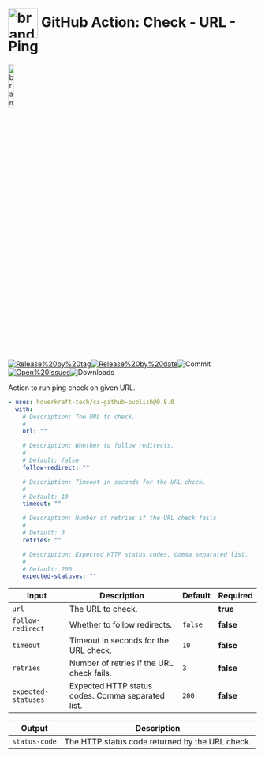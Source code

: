 <!-- start title -->

# <img src=".github/ghadocs/branding.svg" width="60px" align="center" alt="branding<icon:activity color:blue>" /> GitHub Action: Check - URL - Ping

<!-- end title -->
<!--
// jscpd:ignore-start
-->
<!-- start branding -->

<img src=".github/ghadocs/branding.svg" width="15%" align="center" alt="branding<icon:activity color:blue>" />

<!-- end branding -->
<!-- markdownlint-disable MD013 -->
<!-- start badges -->

<a href="https%3A%2F%2Fgithub.com%2Fhoverkraft-tech%2Fci-github-publish%2Freleases%2Flatest"><img src="https://img.shields.io/github/v/release/hoverkraft-tech/ci-github-publish?display_name=tag&sort=semver&logo=github&style=flat-square" alt="Release%20by%20tag" /></a><a href="https%3A%2F%2Fgithub.com%2Fhoverkraft-tech%2Fci-github-publish%2Freleases%2Flatest"><img src="https://img.shields.io/github/release-date/hoverkraft-tech/ci-github-publish?display_name=tag&sort=semver&logo=github&style=flat-square" alt="Release%20by%20date" /></a><img src="https://img.shields.io/github/last-commit/hoverkraft-tech/ci-github-publish?logo=github&style=flat-square" alt="Commit" /><a href="https%3A%2F%2Fgithub.com%2Fhoverkraft-tech%2Fci-github-publish%2Fissues"><img src="https://img.shields.io/github/issues/hoverkraft-tech/ci-github-publish?logo=github&style=flat-square" alt="Open%20Issues" /></a><img src="https://img.shields.io/github/downloads/hoverkraft-tech/ci-github-publish/total?logo=github&style=flat-square" alt="Downloads" />

<!-- end badges -->
<!-- markdownlint-enable MD013 -->
<!--
// jscpd:ignore-end
-->
<!-- start description -->

Action to run ping check on given URL.

<!-- end description -->
<!-- start contents -->
<!-- end contents -->
<!-- start usage -->

```yaml
- uses: hoverkraft-tech/ci-github-publish@0.8.0
  with:
    # Description: The URL to check.
    #
    url: ""

    # Description: Whether to follow redirects.
    #
    # Default: false
    follow-redirect: ""

    # Description: Timeout in seconds for the URL check.
    #
    # Default: 10
    timeout: ""

    # Description: Number of retries if the URL check fails.
    #
    # Default: 3
    retries: ""

    # Description: Expected HTTP status codes. Comma separated list.
    #
    # Default: 200
    expected-statuses: ""
```

<!-- end usage -->
<!-- start inputs -->

| **Input**                      | **Description**                                   | **Default**        | **Required** |
| ------------------------------ | ------------------------------------------------- | ------------------ | ------------ |
| <code>url</code>               | The URL to check.                                 |                    | **true**     |
| <code>follow-redirect</code>   | Whether to follow redirects.                      | <code>false</code> | **false**    |
| <code>timeout</code>           | Timeout in seconds for the URL check.             | <code>10</code>    | **false**    |
| <code>retries</code>           | Number of retries if the URL check fails.         | <code>3</code>     | **false**    |
| <code>expected-statuses</code> | Expected HTTP status codes. Comma separated list. | <code>200</code>   | **false**    |

<!-- end inputs -->
<!-- start outputs -->

| **Output**               | **Description**                                 |
| ------------------------ | ----------------------------------------------- |
| <code>status-code</code> | The HTTP status code returned by the URL check. |

<!-- end outputs -->
<!-- start [.github/ghadocs/examples/] -->
<!-- end [.github/ghadocs/examples/] -->
